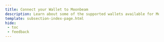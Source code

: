 ```yaml
---
title: Connect your Wallet to Moonbeam
description: Learn about some of the supported wallets available for Moonbeam, and how to connect your wallet and use it to interact with Moonbeam networks.
template: subsection-index-page.html
hide: 
 - toc
 - feedback
---
```

